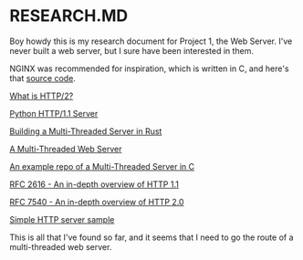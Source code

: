 # RESEARCH.MD

Boy howdy this is my research document for Project 1, the Web Server. I've never built a web server, but I sure have been interested in them.

NGINX was recommended for inspiration, which is written in C, and here's that [source code](https://github.com/nginx/nginx).

[What is HTTP/2?](https://kinsta.com/learn/what-is-http2/)

[Python HTTP/1.1 Server](https://bhch.github.io/posts/2017/11/writing-an-http-server-from-scratch/)

[Building a Multi-Threaded Server in Rust](https://doc.rust-lang.org/book/ch20-00-final-project-a-web-server.html)

[A Multi-Threaded Web Server](https://www.cs.carleton.edu/faculty/dmusican/cs348/webserver.html)

[An example repo of a Multi-Threaded Server in C](https://github.com/ozgurhepsag/Multi-threaded-HTTP-Server)

[RFC 2616 - An in-depth overview of HTTP 1.1](https://tools.ietf.org/html/rfc2616)

[RFC 7540 - An in-depth overview of HTTP 2.0](https://tools.ietf.org/html/rfc7540)

[Simple HTTP server sample](http://www.jbox.dk/sanos/webserver.htm)

This is all that I've found so far, and it seems that I need to go the route of a multi-threaded web server. 

